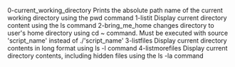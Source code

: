 0-current_working_directory Prints the absolute path name of the current working directory using the pwd command
1-listit Display current directory content using the ls command
2-bring_me_home changes directory to user's home directory using cd ~ command. Must be executed with source 'script_name' instead of ./'script_name'
3-listfiles Display current directory contents in long format using ls -l command
4-listmorefiles Display current directory contents, including hidden files using the ls -la command
